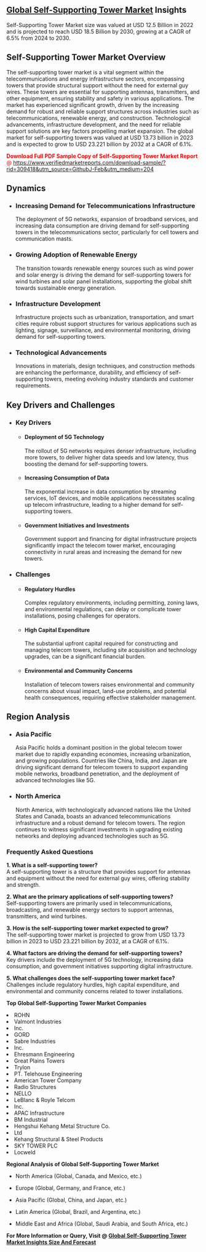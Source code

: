 <h2><a href="https://www.verifiedmarketreports.com/download-sample/?rid=309418&amp;utm_source=GithubJ&amp;utm_medium=204" target="_blank">Global Self-Supporting Tower Market</a> Insights</h2><p>Self-Supporting Tower Market size was valued at USD 12.5 Billion in 2022 and is projected to reach USD 18.5 Billion by 2030, growing at a CAGR of 6.5% from 2024 to 2030.</p><p> <h2>Self-Supporting Tower Market Overview</h2> <p>The self-supporting tower market is a vital segment within the telecommunications and energy infrastructure sectors, encompassing towers that provide structural support without the need for external guy wires. These towers are essential for supporting antennas, transmitters, and other equipment, ensuring stability and safety in various applications. The market has experienced significant growth, driven by the increasing demand for robust and reliable support structures across industries such as telecommunications, renewable energy, and construction. Technological advancements, infrastructure development, and the need for reliable support solutions are key factors propelling market expansion. The global market for self-supporting towers was valued at USD 13.73 billion in 2023 and is expected to grow to USD 23.221 billion by 2032 at a CAGR of 6.1%. </p> <p><p><span class=""><span style="color: #ff0000;"><strong>Download Full PDF Sample Copy of Self-Supporting Tower Market Report</strong> @ </span><a href="https://www.verifiedmarketreports.com/download-sample/?rid=309418&amp;utm_source=GithubJ-Feb&amp;utm_medium=204" target="_blank">https://www.verifiedmarketreports.com/download-sample/?rid=309418&amp;utm_source=GithubJ-Feb&amp;utm_medium=204</a></span></p></p> <h2>Dynamics</h2> <ul> <li><h3>Increasing Demand for Telecommunications Infrastructure</h3> <p>The deployment of 5G networks, expansion of broadband services, and increasing data consumption are driving demand for self-supporting towers in the telecommunications sector, particularly for cell towers and communication masts. </p> </li> <li><h3>Growing Adoption of Renewable Energy</h3> <p>The transition towards renewable energy sources such as wind power and solar energy is driving the demand for self-supporting towers for wind turbines and solar panel installations, supporting the global shift towards sustainable energy generation. </p> </li> <li><h3>Infrastructure Development</h3> <p>Infrastructure projects such as urbanization, transportation, and smart cities require robust support structures for various applications such as lighting, signage, surveillance, and environmental monitoring, driving demand for self-supporting towers. </p> </li> <li><h3>Technological Advancements</h3> <p>Innovations in materials, design techniques, and construction methods are enhancing the performance, durability, and efficiency of self-supporting towers, meeting evolving industry standards and customer requirements. </p> </li> </ul> <h2>Key Drivers and Challenges</h2> <ul> <li><h3>Key Drivers</h3> <ul> <li><h4>Deployment of 5G Technology</h4> <p>The rollout of 5G networks requires denser infrastructure, including more towers, to deliver higher data speeds and low latency, thus boosting the demand for self-supporting towers. </p> </li> <li><h4>Increasing Consumption of Data</h4> <p>The exponential increase in data consumption by streaming services, IoT devices, and mobile applications necessitates scaling up telecom infrastructure, leading to a higher demand for self-supporting towers. </p> </li> <li><h4>Government Initiatives and Investments</h4> <p>Government support and financing for digital infrastructure projects significantly impact the telecom tower market, encouraging connectivity in rural areas and increasing the demand for new towers. </p> </li> </ul> </li> <li><h3>Challenges</h3> <ul> <li><h4>Regulatory Hurdles</h4> <p>Complex regulatory environments, including permitting, zoning laws, and environmental regulations, can delay or complicate tower installations, posing challenges for operators. </p> </li> <li><h4>High Capital Expenditure</h4> <p>The substantial upfront capital required for constructing and managing telecom towers, including site acquisition and technology upgrades, can be a significant financial burden. </p> </li> <li><h4>Environmental and Community Concerns</h4> <p>Installation of telecom towers raises environmental and community concerns about visual impact, land-use problems, and potential health consequences, requiring effective stakeholder management. </p> </li> </ul> </li> </ul> <h2>Region Analysis</h2> <ul> <li><h3>Asia Pacific</h3> <p>Asia Pacific holds a dominant position in the global telecom tower market due to rapidly expanding economies, increasing urbanization, and growing populations. Countries like China, India, and Japan are driving significant demand for telecom towers to support expanding mobile networks, broadband penetration, and the deployment of advanced technologies like 5G. </p> </li> <li><h3>North America</h3> <p>North America, with technologically advanced nations like the United States and Canada, boasts an advanced telecommunications infrastructure and a robust demand for telecom towers. The region continues to witness significant investments in upgrading existing networks and deploying advanced technologies such as 5G. </p> </li> </ul> <h3>Frequently Asked Questions</h3> <p><strong>1. What is a self-supporting tower?</strong><br> A self-supporting tower is a structure that provides support for antennas and equipment without the need for external guy wires, offering stability and strength. </p> <p><strong>2. What are the primary applications of self-supporting towers?</strong><br> Self-supporting towers are primarily used in telecommunications, broadcasting, and renewable energy sectors to support antennas, transmitters, and wind turbines. </p> <p><strong>3. How is the self-supporting tower market expected to grow?</strong><br> The self-supporting tower market is projected to grow from USD 13.73 billion in 2023 to USD 23.221 billion by 2032, at a CAGR of 6.1%. </p> <p><strong>4. What factors are driving the demand for self-supporting towers?</strong><br> Key drivers include the deployment of 5G technology, increasing data consumption, and government initiatives supporting digital infrastructure. </p> <p><strong>5. What challenges does the self-supporting tower market face?</strong><br> Challenges include regulatory hurdles, high capital expenditure, and environmental and community concerns related to tower installations. </</p><p><strong>Top Global Self-Supporting Tower Market Companies</strong></p><div data-test-id=""><p><li>ROHN</li><li> Valmont Industries</li><li> Inc.</li><li> GORD</li><li> Sabre Industries</li><li> Inc.</li><li> Ehresmann Engineering</li><li> Great Plains Towers</li><li> Trylon</li><li> PT. Telehouse Engineering</li><li> American Tower Company</li><li> Radio Structures</li><li> NELLO</li><li> LeBlanc & Royle Telcom</li><li> Inc.</li><li> APAC Infrastructure</li><li> BM Industrial</li><li> Hengshui Kehang Metal Structure Co.</li><li> Ltd</li><li> Kehang Structural & Steel Products</li><li> SKY TOWER PLC</li><li> Locweld</li></p><div><strong>Regional Analysis of&nbsp;Global Self-Supporting Tower Market</strong></div><ul><li dir="ltr"><p dir="ltr">North America&nbsp;(Global, Canada, and Mexico, etc.)</p></li><li dir="ltr"><p dir="ltr">Europe (Global, Germany, and France, etc.)</p></li><li dir="ltr"><p dir="ltr">Asia Pacific&nbsp;(Global, China, and Japan, etc.)</p></li><li dir="ltr"><p dir="ltr">Latin America&nbsp;(Global, Brazil, and Argentina, etc.)</p></li><li dir="ltr">Middle East and Africa&nbsp;(Global, Saudi Arabia, and South Africa, etc.)</li></ul><p><strong>For More Information or Query, Visit @&nbsp;</strong><strong><a href="https://www.verifiedmarketreports.com/product/self-supporting-tower-market/?utm_source=GithubJ&amp;utm_medium=204" target="_blank">Global Self-Supporting Tower Market Insights Size And Forecast</a></strong></p></div>
